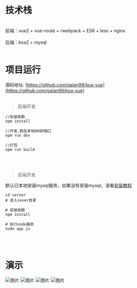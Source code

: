 # 技术栈

<br/>
前端：vue2 + vue-route + rwebpack + ES6 + less + nginx
<br/>
<br/>
后端：koa2 + mysql
<br/>
<br/>


# 项目运行

源码地址: [https://github.com/galan99/koa-vue](https://github.com/galan99/koa-vue)
<br/>
<br/>

> 前端开发

```code
//安装依赖
npm install

//开发,跑在本地8080端口
npm run dev

//打包
npm run build

```

<br/>
<br/>


> 后端开发

默认已本地安装mysql服务，如果没有安装mysql，请看[安装教程](http://www.runoob.com/mysql/mysql-install.html)

```code
cd server
# 进入sever目录

# 安装依赖
npm install

# 执行node服务
node app.js

```

<br/>
<br/>

# 演示

![图片](https://galan-1252054526.cos.ap-guangzhou.myqcloud.com/github-koa-vue/koa-vue1.png)
![图片](https://galan-1252054526.cos.ap-guangzhou.myqcloud.com/github-koa-vue/koa-vue2.png)
![图片](https://galan-1252054526.cos.ap-guangzhou.myqcloud.com/github-koa-vue/koa-vue3.png)
![图片](https://galan-1252054526.cos.ap-guangzhou.myqcloud.com/github-koa-vue/koa-vue4.png)
